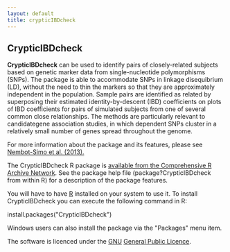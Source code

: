 ```yaml
---
layout: default
title: crypticIBDcheck
---
```


## CrypticIBDcheck

<p><b>CrypticIBDcheck</b> can be used to identify pairs of closely-related subjects based on genetic marker data from single-nucleotide polymorphisms (SNPs). The package is able to accommodate SNPs in linkage disequibrium (LD), without the need to thin the markers so that they are approximately independent in the population. Sample pairs are identified as related by superposing their estimated identity-by-descent (IBD) coefficients on plots of IBD coefficients for pairs of simulated subjects from one of several common close relationships. The methods are particularly relevant to candidategene association studies, in which dependent SNPs cluster in a relatively small number of genes spread throughout the genome.</p>
<p>For more information about the package and its features, please see <a href="http://www.scfbm.org/content/8/1/5">Nembot-Simo et al. (2013).</a></p>
<p>The CrypticIBDcheck R package is <a href="https://cran.r-project.org/package=CrypticIBDcheck">available from the  Comprehensive R Archive Network</a>. See the package help file (package?CrypticIBDcheck from within R) for a description of the package features.</p>
<p>You will have to have <a href="http://www.r-project.org">R</a> installed on your system to use it. To install CrypticIBDcheck you can execute the following command in R:</p>
<p>install.packages(&quot;CrypticIBDcheck&quot;)</p>
<p>Windows users can also install the package via the &quot;Packages&quot; menu item.</p>
<p>The software is licenced under the <a href="http://www.gnu.org">GNU</a> <a href="http://www.gnu.org/copyleft/gpl.html">General Public Licence</a>.</p>